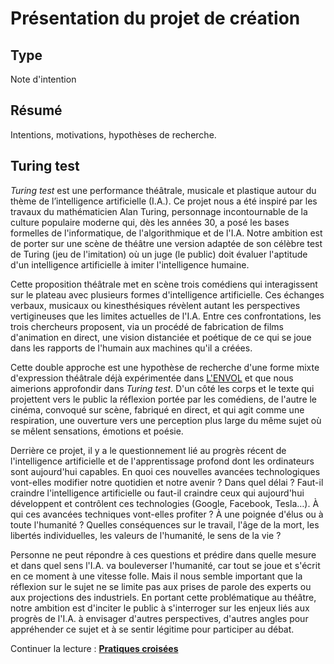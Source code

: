 Présentation du projet de création
==================================

Type
----

Note d'intention

Résumé
-------

Intentions, motivations, hypothèses de recherche.

Turing test
-----------

*Turing test* est une performance théâtrale, musicale et plastique autour du  thème de l’intelligence artificielle (I.A.). Ce projet nous a été  inspiré par les travaux du mathématicien Alan Turing, personnage  incontournable de la culture populaire moderne qui, dès les années 30, a  posé les bases formelles de l'informatique, de l'algorithmique et de  l'I.A.  Notre ambition est de porter sur une scène de théâtre une  version adaptée de son célèbre test de Turing (jeu de l'imitation) où un  juge (le public) doit évaluer l'aptitude d'un intelligence artificielle  à imiter l'intelligence humaine.

Cette  proposition théâtrale met en scène trois comédiens qui interagissent  sur le plateau avec plusieurs formes d'intelligence artificielle. Ces  échanges verbaux, musicaux ou kinesthésiques révèlent autant les  perspectives vertigineuses que les limites actuelles de l'I.A. Entre ces  confrontations, les trois chercheurs proposent, via un procédé de  fabrication de films d'animation en direct, une vision distanciée et poétique de ce qui se joue dans les rapports de l'humain aux machines qu'il a créées.

Cette  double approche est une hypothèse de recherche d'une forme mixte d'expression théâtrale déjà expérimentée dans [L'ENVOL](http://cienokill.fr/spectacles/lenvol/) et que nous  aimerions approfondir dans *Turing test*. D'un côté les corps et le texte  qui projettent vers le public la réflexion portée par les comédiens, de  l'autre le cinéma, convoqué sur scène, fabriqué en direct, et qui agit comme une respiration, une ouverture vers une perception plus large du  même sujet où se mêlent sensations, émotions et poésie.

Derrière  ce projet, il y a le questionnement lié au progrès récent de l'intelligence artificielle et de l'apprentissage profond dont les  ordinateurs sont aujourd'hui capables. En quoi ces nouvelles avancées technologiques vont-elles modifier notre quotidien et notre avenir ? Dans quel  délai ? Faut-il craindre l'intelligence artificielle ou faut-il  craindre ceux qui aujourd'hui développent et contrôlent ces technologies (Google, Facebook, Tesla…). À qui ces avancées techniques vont-elles  profiter ? À une poignée d'élus ou à toute l'humanité ?  Quelles  conséquences sur le travail, l'âge de la mort, les libertés  individuelles, les valeurs de l'humanité, le sens de la vie ?

Personne  ne peut répondre à ces questions et prédire dans quelle mesure et dans  quel sens l'I.A. va bouleverser l'humanité, car tout se joue et s'écrit en ce moment à une vitesse folle. Mais il nous semble important que la  réflexion sur le sujet ne se limite pas aux prises de parole des experts  ou aux projections des industriels. En portant cette problématique au théâtre, notre ambition est d'inciter le public à s'interroger sur les  enjeux liés aux progrès de l'I.A. à envisager d'autres perspectives, d'autres angles pour appréhender ce sujet et à se sentir légitime pour participer au débat.

 Continuer la lecture : [**Pratiques croisées**](pratiques-croisees.md)
